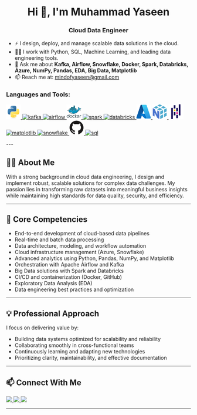 <h1 align="center">Hi 👋, I'm Muhammad Yaseen</h1>
<h3 align="center">Cloud Data Engineer</h3>


- ⚡ I design, deploy, and manage scalable data solutions in the cloud.
- 👨‍💻 I work with Python, SQL, Machine Learning, and leading data engineering tools.
- 🧩 Ask me about **Kafka, Airflow, Snowflake, Docker, Spark, Databricks, Azure, NumPy, Pandas, EDA, Big Data, Matplotlib**
- 📫 Reach me at: mindofyaseen@gmail.com

<h3 align="left">Languages and Tools:</h3>
<p align="left">
  <a href="https://www.python.org" target="_blank" rel="noreferrer">
    <img src="https://raw.githubusercontent.com/devicons/devicon/master/icons/python/python-original.svg" alt="python" width="40" height="40"/>
  </a> 
  <a href="https://kafka.apache.org/" target="_blank" rel="noreferrer">
    <img src="https://www.vectorlogo.zone/logos/apache_kafka/apache_kafka-icon.svg" alt="kafka" width="40" height="40"/>
  </a>
  <a href="https://airflow.apache.org/" target="_blank" rel="noreferrer">
    <img src="https://upload.vectorlogo.zone/logos/apache_airflow/images/905b217d-6e7a-42fe-97b0-1458e1c00ff6.svg" alt="airflow" width="40" height="40"/>
  </a>
  <a href="https://www.docker.com/" target="_blank" rel="noreferrer">
    <img src="https://raw.githubusercontent.com/devicons/devicon/master/icons/docker/docker-original-wordmark.svg" alt="docker" width="40" height="40"/>
  </a>
  <a href="https://spark.apache.org/" target="_blank" rel="noreferrer">
    <img src="https://www.vectorlogo.zone/logos/apache_spark/apache_spark-icon.svg" alt="spark" width="40" height="40"/>
  </a>
  <a href="https://databricks.com/" target="_blank" rel="noreferrer">
    <img src="https://avatars.githubusercontent.com/u/23357588?s=200&v=4" alt="databricks" width="40" height="40"/>
  </a>
  <a href="https://azure.microsoft.com/" target="_blank" rel="noreferrer">
    <img src="https://raw.githubusercontent.com/devicons/devicon/master/icons/azure/azure-original.svg" alt="azure" width="40" height="40"/>
  </a>
  <a href="https://numpy.org/" target="_blank" rel="noreferrer">
    <img src="https://raw.githubusercontent.com/devicons/devicon/master/icons/numpy/numpy-original.svg" alt="numpy" width="40" height="40"/>
  </a>
  <a href="https://pandas.pydata.org/" target="_blank" rel="noreferrer">
    <img src="https://raw.githubusercontent.com/devicons/devicon/2ae2a900d2f041da66e950e4d48052658d850630/icons/pandas/pandas-original.svg" alt="pandas" width="40" height="40"/>
  </a>
<a href="https://matplotlib.org/" target="_blank" rel="noreferrer">
    <img src="https://matplotlib.org/_static/images/logo2.svg" alt="matplotlib" width="40" height="40"/>
  </a>
  <a href="https://snowflake.com/" target="_blank" rel="noreferrer">
    <img src="https://avatars.githubusercontent.com/u/1961952?s=200&v=4" alt="snowflake" width="40" height="40"/>
  </a>
  <a href="https://github.com/" target="_blank" rel="noreferrer">
    <img src="https://raw.githubusercontent.com/devicons/devicon/master/icons/github/github-original.svg" alt="github" width="40" height="40"/>
  </a>
  <a href="https://www.sql.com/" target="_blank" rel="noreferrer">
    <img src="https://www.svgrepo.com/show/303229/microsoft-sql-server-logo.svg" alt="sql" width="40" height="40"/>
  </a>
</p>
---

## 🧑‍💻 About Me

With a strong background in cloud data engineering, I design and implement robust, scalable solutions for complex data challenges. My passion lies in transforming raw datasets into meaningful business insights while maintaining high standards for data quality, security, and efficiency.

---

## 🚀 Core Competencies

- End-to-end development of cloud-based data pipelines
- Real-time and batch data processing
- Data architecture, modeling, and workflow automation
- Cloud infrastructure management (Azure, Snowflake)
- Advanced analytics using Python, Pandas, NumPy, and Matplotlib
- Orchestration with Apache Airflow and Kafka
- Big Data solutions with Spark and Databricks
- CI/CD and containerization (Docker, GitHub)
- Exploratory Data Analysis (EDA)
- Data engineering best practices and optimization

---

## 💡 Professional Approach

I focus on delivering value by:
- Building data systems optimized for scalability and reliability
- Collaborating smoothly in cross-functional teams
- Continuously learning and adapting new technologies
- Prioritizing clarity, maintainability, and effective documentation

---

## 📫 Connect With Me

<p align="left">
  <a href="mailto:your.email@example.com">
    <img src="https://img.shields.io/badge/Gmail-D14836?style=flat&logo=gmail&logoColor=white"/>
  </a>
  <a href="https://www.linkedin.com/" target="_blank">
    <img src="https://img.shields.io/badge/LinkedIn-0A66C2?style=flat&logo=linkedin&logoColor=white"/>
  </a>
  <a href="https://github.com/" target="_blank">
    <img src="https://img.shields.io/badge/GitHub-121013?style=flat&logo=github&logoColor=white"/>
  </a>
</p>

---

